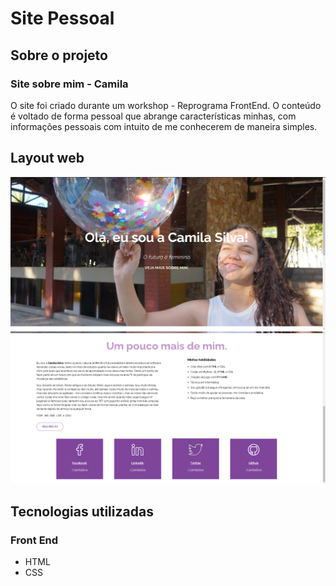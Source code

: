 # Site Pessoal

## Sobre o projeto

### Site sobre mim - Camila

O site foi criado durante um workshop - Reprograma FrontEnd.
O conteúdo é voltado de forma pessoal que abrange características minhas, com informações pessoais com intuito de me conhecerem de maneira simples.

## Layout web
![print 1](https://github.com/camilams27/Site-Pessoal/blob/main/img/prints/print%201.png?raw=true "Pagina-WEB-1")
![print 2](https://github.com/camilams27/Site-Pessoal/blob/main/img/prints/print%202.png?raw=true "Pagina-WEB-2")

## Tecnologias utilizadas

### Front End
- HTML
- CSS

